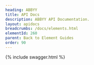 ```yaml
---
heading: ABBYY
title: API Docs
description: ABBYY API Documentation.
layout: apidocs
breadcrumbs: /docs/elements.html
elementId: 260
parent: Back to Element Guides
order: 90
---
```


{% include swagger.html %}
